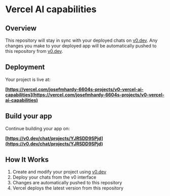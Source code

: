 # Vercel AI capabilities

## Overview

This repository will stay in sync with your deployed chats on [v0.dev](https://v0.dev).
Any changes you make to your deployed app will be automatically pushed to this repository from [v0.dev](https://v0.dev).

## Deployment

Your project is live at:

**[https://vercel.com/josefmhardy-6604s-projects/v0-vercel-ai-capabilities](https://vercel.com/josefmhardy-6604s-projects/v0-vercel-ai-capabilities)**

## Build your app

Continue building your app on:

**[https://v0.dev/chat/projects/YJRSDD9SPjd](https://v0.dev/chat/projects/YJRSDD9SPjd)**

## How It Works

1. Create and modify your project using [v0.dev](https://v0.dev)
2. Deploy your chats from the v0 interface
3. Changes are automatically pushed to this repository
4. Vercel deploys the latest version from this repository
